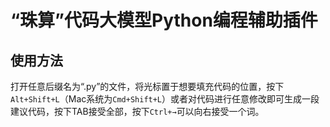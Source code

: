# “珠算”代码大模型Python编程辅助插件
## 使用方法
打开任意后缀名为“.py”的文件，将光标置于想要填充代码的位置，按下`Alt+Shift+L`（Mac系统为`Cmd+Shift+L`）或者对代码进行任意修改即可生成一段建议代码，按下TAB接受全部，按下`Ctrl+→`可以向右接受一个词。